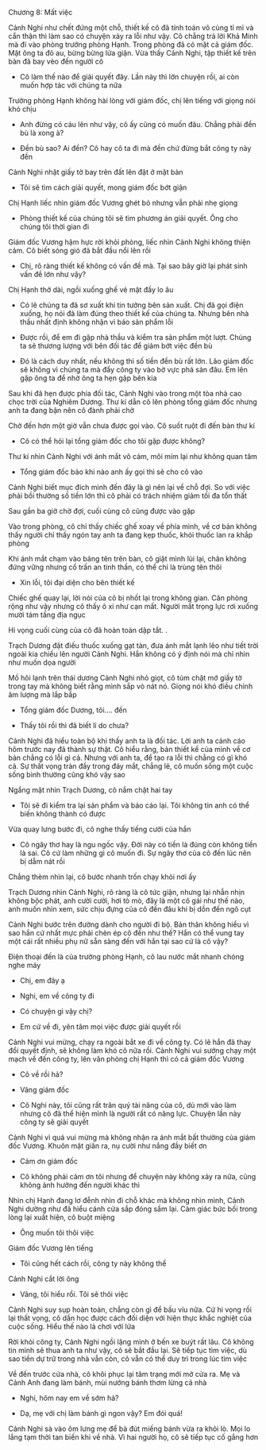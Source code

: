 




Chương 8: Mất việc

Cảnh Nghi như chết đứng một chỗ, thiết kế cô đã tính toán vô cùng tỉ mỉ và cẩn thận thì làm sao có chuyện xảy ra lỗi như vậy. Cô chẳng trả lời Khả Minh mà đi vào phòng trưởng phòng Hạnh. Trong phòng đã có mặt cả giám đốc. Mặt ông ta đỏ au, bừng bừng lửa giận. Vừa thấy Cảnh Nghi, tập thiết kế trên bàn đã bay vèo đến người cô

- Cô làm thế nào để giải quyết đây. Lần này thì lớn chuyện rồi, ai còn muốn hợp tác với chúng ta nữa

Trưởng phòng Hạnh không hài lòng với giám đốc, chị lên tiếng với giọng nói khó chịu

- Anh đừng có cáu lên như vậy, cô ấy cũng có muốn đâu. Chẳng phải đền bù là xong à?

- Đền bù sao? Ai đền? Cô hay cô ta đi mà đền chứ đừng bắt công ty này đền

Cảnh Nghi nhặt giấy tờ bay trên đất lên đặt ở mặt bàn

- Tôi sẽ tìm cách giải quyết, mong giám đốc bớt giận

Chị Hạnh liếc nhìn giám đốc Vương ghét bỏ nhưng vẫn phải nhẹ giọng

- Phòng thiết kế của chúng tôi sẽ tìm phương án giải quyết. Ông cho chúng tôi thời gian đi

Giám đốc Vương hậm hực rời khỏi phòng, liếc nhìn Cảnh Nghi không thiện cảm. Cô biết sóng gió đã bắt đầu nổi lên rồi

- Chị, rõ ràng thiết kế không có vấn đề mà. Tại sao bây giờ lại phát sinh vấn đề lớn như vậy?

Chị Hạnh thở dài, ngồi xuống ghế vẻ mặt đầy lo âu

- Có lẽ chúng ta đã sơ xuất khi tin tưởng bên sản xuất. Chị đã gọi điện xuống, họ nói đã làm đúng theo thiết kế của chúng ta. Nhưng bên nhà thầu nhất định không nhận vì báo sản phẩm lỗi

- Được rồi, để em đi gặp nhà thầu và kiểm tra sản phẩm một lượt. Chúng ta sẽ thương lượng với bên đối tác để giảm bớt việc đền bù

- Đó là cách duy nhất, nếu không thì số tiền đền bù rất lớn. Lão giám đốc sẽ không vì chúng ta mà đẩy công ty vào bờ vực phá sản đâu. Em lên gặp ông ta để nhờ ông ta hẹn gặp bên kia

Sau khi đã hẹn được phía đối tác, Cảnh Nghi vào trong một tòa nhà cao chọc trời của Nghiêm Dương. Thư kí dẫn cô lên phòng tổng giám đốc nhưng anh ta đang bận nên cô đành phải chờ

Chờ đến hơn một giờ vẫn chưa được gọi vào. Cô suốt ruột đi đến bàn thư kí

- Cô có thể hỏi lại tổng giám đốc cho tôi gặp được không?

Thư kí nhìn Cảnh Nghi với ánh mắt vô cảm, môi mím lại như không quan tâm

- Tổng giám đốc bảo khi nào anh ấy gọi thì sẽ cho cô vào

Cảnh Nghi biết mục đích mình đến đây là gì nên lại về chỗ đợi. So với việc phải bồi thường số tiền lớn thì cô phải có trách nhiệm giảm tối đa tổn thất

Sau gần ba giờ chờ đợi, cuối cùng cô cũng được vào gặp

Vào trong phòng, cô chỉ thấy chiếc ghế xoay về phía mình, về cơ bản không thấy người chỉ thấy ngón tay anh ta đang kẹp thuốc, khói thuốc lan ra khắp phòng

Khi ánh mắt chạm vào bảng tên trên bàn, cô giật mình lùi lại, chân không đứng vững nhưng cố trấn an tinh thần, có thể chỉ là trùng tên thôi

- Xin lỗi, tôi đại diện cho bên thiết kế

Chiếc ghế quay lại, lời nói của cô bị nhốt lại trong không gian. Căn phòng rộng như vậy nhưng cô thấy ô xi như cạn mất. Người mất trọng lực rơi xuống mười tám tầng địa ngục

Hi vọng cuối cùng của cô đã hoàn toàn dập tắt. .

Trạch Dương đặt điếu thuốc xuống gạt tàn, đưa ánh mắt lạnh lẽo như tiết trời ngoài kia chiếu lên người Cảnh Nghi. Hắn không có ý định nói mà chỉ nhìn như muốn dọa người

Mồ hôi lạnh trên thái dương Cảnh Nghi nhỏ giọt, cô túm chặt mớ giấy tờ trong tay mà không biết rằng mình sắp vò nát nó. Giọng nói khó điều chỉnh âm lượng mà lắp bắp

- Tổng giám đốc Dương, tôi.... đến

- Thấy tôi rồi thì đã biết lí do chưa?

Cảnh Nghi đã hiểu toàn bộ khi thấy anh ta là đối tác. Lời anh ta cảnh cáo hôm trước nay đã thành sự thật. Cô hiểu rằng, bản thiết kế của mình về cơ bản chẳng có lỗi gì cả. Nhưng với anh ta, để tạo ra lỗi thì chẳng có gì khó cả. Sự thất vọng tràn đầy trong đáy mắt, chẳng lẽ, cô muốn sống một cuộc sống bình thường cũng khó vậy sao

Ngẩng mặt nhìn Trạch Dương, cô nắm chặt hai tay

- Tôi sẽ đi kiểm tra lại sản phẩm và báo cáo lại. Tôi không tin anh có thể biến không thành có được

Vừa quay lưng bước đi, cô nghe thấy tiếng cười của hắn

- Cô ngây thơ hay là ngu ngốc vậy. Đời này có tiền là đúng còn không tiền là sai. Cô cứ làm những gì cô muốn đi. Sự ngây thơ của cô đến lúc nên bị dẫm nát rồi

Chẳng thèm nhìn lại, cô bước nhanh trốn chạy khỏi nơi ấy

Trạch Dương nhìn Cảnh Nghi, rõ ràng là cô tức giận, nhưng lại nhẫn nhịn không bộc phát, anh cười cười, hơi tò mò, đây là một cô gái như thế nào, anh muốn nhìn xem, sức chịu đựng của cô đến đâu khi bị dồn đến ngõ cụt

Cảnh Nghi bước trên đường dành cho người đi bộ. Bản thân không hiểu vì sao hắn cứ nhất mực phải chèn ép cô đến như thế? Hắn có thể vung tay một cái rất nhiều phụ nữ sẵn sàng đến với hắn tại sao cứ là cô vậy?

Điện thoại đến là của trưởng phòng Hạnh, cô lau nước mắt nhanh chóng nghe máy

- Chị, em đây ạ

- Nghi, em về công ty đi

- Có chuyện gì vậy chị?

- Em cứ về đi, yên tâm mọi việc được giải quyết rồi

Cảnh Nghi vui mừng, chạy ra ngoài bắt xe đi về công ty. Có lẽ hắn đã thay đổi quyết định, sẽ không làm khó cô nữa rồi. Cảnh Nghi vui sướng chạy một mạch về đến công ty, lên văn phòng chị Hạnh thì có cả giám đốc Vương

- Cô về rồi hả?

- Vâng giám đốc

- Cô Nghi này, tôi cũng rất trân quý tài năng của cô, dù mới vào làm nhưng cô đã thể hiện mình là người rất có năng lực. Chuyện lần này công ty sẽ giải quyết

Cảnh Nghi vì quá vui mừng mà không nhận ra ánh mắt bất thường của giám đốc Vương. Khuôn mặt giãn ra, nụ cười như nắng đầy biết ơn

- Cảm ơn giám đốc

- Cô không phải cảm ơn tôi nhưng để chuyện này không xảy ra nữa, cũng không ảnh hưởng đến người khác thì

Nhìn chị Hạnh đang lơ đễnh nhìn đi chỗ khác mà không nhìn mình, Cảnh Nghi dường như đã hiểu cánh cửa sắp đóng sầm lại. Cảm giác bức bối trong lòng lại xuất hiện, cô buột miệng

- Ông muốn tôi thôi việc

Giám đốc Vương lên tiếng

- Tôi cũng hết cách rồi, công ty này không thể

Cảnh Nghi cắt lời ông

- Vâng, tôi hiểu rồi. Tôi sẽ thôi việc

Cảnh Nghi suy sụp hoàn toàn, chẳng còn gì để bấu víu nữa. Cứ hi vọng rồi lại thất vọng, cô dần học được cách đối diện với hiện thực khắc nghiệt của cuộc sống. Hiểu thế nào là chơi với lửa

Rời khỏi công ty, Cảnh Nghi ngồi lặng mình ở bến xe buýt rất lâu. Cô không tin mình sẽ thua anh ta như vậy, cô sẽ bắt đầu lại. Sẽ tiếp tục tìm việc, dù sao tiền dự trữ trong nhà vẫn còn, cô vẫn có thể duy trì trong lúc tìm việc

Về đến trước cửa nhà, cô khôi phục lại tâm trạng mới mở cửa ra. Mẹ và Cảnh Anh đang làm bánh, mùi nướng bánh thơm lừng cả nhà

- Nghi, hôm nay em về sớm hả?

- Dạ, mẹ với chị làm bánh gì ngon vậy? Em đói quá!

Cảnh Nghi sà vào ôm lưng mẹ để bà đút miếng bánh vừa ra khỏi lò. Mọi lo lắng tạm thời tan biến khi về nhà. Vì hai người họ, cô sẽ tiếp tục cố gắng hơn




